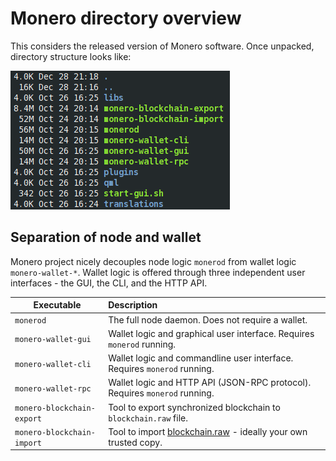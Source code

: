 # Monero directory overview

This considers the released version of Monero software. Once unpacked, directory structure looks like:

![Monero Directory](/images/monero-dir.png "Logo Title Text 1")

## Separation of node and wallet

Monero project nicely decouples node logic `monerod` from wallet logic `monero-wallet-*`.
Wallet logic is offered through three independent user interfaces - the GUI, the CLI, and the HTTP API.

| Executable                 | Description  
| -------------------------- |:-----------------------------------------------------------------------------------------------------------------------------------
| `monerod`                  | The full node daemon. Does not require a wallet. 
| `monero-wallet-gui`        | Wallet logic and graphical user interface. Requires `monerod` running.
| `monero-wallet-cli`        | Wallet logic and commandline user interface. Requires `monerod` running.
| `monero-wallet-rpc`        | Wallet logic and HTTP API (JSON-RPC protocol). Requires `monerod` running.
| `monero-blockchain-export` | Tool to export synchronized blockchain to `blockchain.raw` file.
| `monero-blockchain-import` | Tool to import [blockchain.raw](https://downloads.getmonero.org/blockchain.raw) - ideally your own trusted copy.
